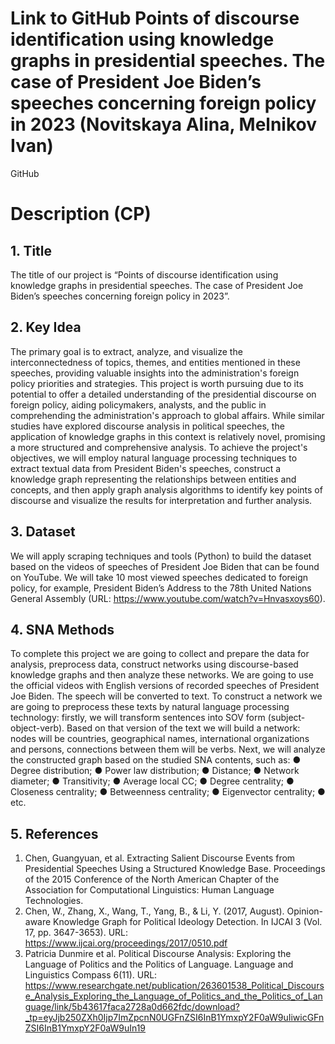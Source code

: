 # Link to GitHub Points of discourse identification using knowledge graphs in presidential speeches. The case of President Joe Biden’s speeches concerning foreign policy in 2023 (Novitskaya Alina, Melnikov Ivan)

GitHub

# Description (CP)
## 1. Title 
The title of our project is “Points of discourse identification using knowledge graphs in presidential speeches. The case of President Joe Biden’s speeches concerning foreign policy in 2023”. 

## 2. Key Idea 

The primary goal is to extract, analyze, and visualize the interconnectedness of topics, themes, and entities mentioned in these speeches, providing valuable insights into the administration's foreign policy priorities and strategies. This project is worth pursuing due to its potential to offer a detailed understanding of the presidential discourse on foreign policy, aiding policymakers, analysts, and the public in comprehending the administration's approach to global affairs. While similar studies have explored discourse analysis in political speeches, the application of knowledge graphs in this context is relatively novel, promising a more structured and comprehensive analysis. To achieve the project's objectives, we will employ natural language processing techniques to extract textual data from President Biden's speeches, construct a knowledge graph representing the relationships between entities and concepts, and then apply graph analysis algorithms to identify key points of discourse and visualize the results for interpretation and further analysis. 

## 3. Dataset 
We will apply scraping techniques and tools (Python) to build the dataset based on the videos of speeches of President Joe Biden that can be found on YouTube. We will take 10 most viewed speeches dedicated to foreign policy, for example, President Biden’s Address to the 78th United Nations General Assembly (URL: https://www.youtube.com/watch?v=Hnvasxoys60).

## 4. SNA Methods 
To complete this project we are going to collect and prepare the data for analysis, preprocess data, construct networks using discourse-based knowledge graphs and then analyze these networks. We are going to use the official videos with English versions of recorded speeches of President Joe Biden. The speech will be converted to text. To construct a network we are going to preprocess these texts by natural language processing technology: firstly, we will transform sentences into SOV form (subject-object-verb). Based on that version of the text we will build a network: nodes will be countries, geographical names, international organizations and persons, connections between them will be verbs. Next, we will analyze the constructed graph based on the studied SNA contents, such as: 
● Degree distribution; 
● Power law distribution; 
● Distance; 
● Network diameter; 
● Transitivity; 
● Average local CC; 
● Degree centrality; 
● Closeness centrality; 
● Betweenness centrality; 
● Eigenvector centrality; 
● etc. 

## 5. References 
1. Chen, Guangyuan, et al. Extracting Salient Discourse Events from Presidential Speeches Using a Structured Knowledge Base. Proceedings of the 2015 Conference of the North American Chapter of the Association for Computational Linguistics: Human Language Technologies. 
2. Chen, W., Zhang, X., Wang, T., Yang, B., & Li, Y. (2017, August). Opinion-aware Knowledge Graph for Political Ideology Detection. In IJCAI 3 (Vol. 17, pp. 3647-3653). URL: https://www.ijcai.org/proceedings/2017/0510.pdf 
3. Patricia Dunmire et al. Political Discourse Analysis: Exploring the Language of Politics and the Politics of Language. Language and Linguistics Compass 6(11). URL: https://www.researchgate.net/publication/263601538_Political_Discourse_Analysis_Exploring_the_Language_of_Politics_and_the_Politics_of_Language/link/5b43617faca2728a0d662fdc/download?_tp=eyJjb250ZXh0Ijp7ImZpcnN0UGFnZSI6InB1YmxpY2F0aW9uIiwicGFnZSI6InB1YmxpY2F0aW9uIn19